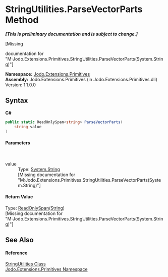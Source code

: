 # StringUtilities.ParseVectorParts Method 
 _**\[This is preliminary documentation and is subject to change.\]**_

\[Missing <summary> documentation for "M:Jodo.Extensions.Primitives.StringUtilities.ParseVectorParts(System.String)"\]

**Namespace:**&nbsp;<a href="N_Jodo_Extensions_Primitives">Jodo.Extensions.Primitives</a><br />**Assembly:**&nbsp;Jodo.Extensions.Primitives (in Jodo.Extensions.Primitives.dll) Version: 1.1.0.0

## Syntax

**C#**<br />
``` C#
public static ReadOnlySpan<string> ParseVectorParts(
	string value
)
```


#### Parameters
&nbsp;<dl><dt>value</dt><dd>Type: <a href="https://docs.microsoft.com/dotnet/api/system.string" target="_blank" rel="noopener noreferrer">System.String</a><br />\[Missing <param name="value"/> documentation for "M:Jodo.Extensions.Primitives.StringUtilities.ParseVectorParts(System.String)"\]</dd></dl>

#### Return Value
Type: <a href="https://docs.microsoft.com/dotnet/api/system.readonlyspan-1" target="_blank" rel="noopener noreferrer">ReadOnlySpan</a>(<a href="https://docs.microsoft.com/dotnet/api/system.string" target="_blank" rel="noopener noreferrer">String</a>)<br />\[Missing <returns> documentation for "M:Jodo.Extensions.Primitives.StringUtilities.ParseVectorParts(System.String)"\]

## See Also


#### Reference
<a href="T_Jodo_Extensions_Primitives_StringUtilities">StringUtilities Class</a><br /><a href="N_Jodo_Extensions_Primitives">Jodo.Extensions.Primitives Namespace</a><br />